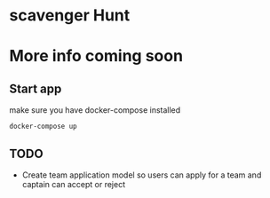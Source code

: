 # scavenger Hunt

# More info coming soon

## Start app

make sure you have docker-compose installed

```
docker-compose up
```

## TODO

- Create team application model so users can apply for a team and captain can accept or reject
